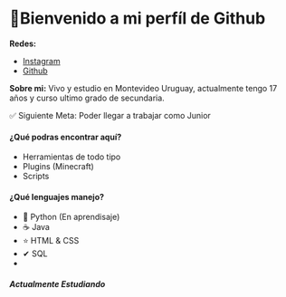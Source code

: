 # **👋Bienvenido a mi perfíl de Github**
**Redes:**
- [Instagram](https://instagram.com/lucsabreu "Instagram")
- [Github](https://github.com/SuccessCod3 "Github")

**Sobre mi:**
Vivo y estudio en Montevideo Uruguay, actualmente tengo 17 años y curso ultimo grado de secundaria.

✅ Siguiente Meta: Poder llegar a trabajar como Junior

#### **¿Qué podras encontrar aquí?**
- Herramientas de todo tipo
- Plugins (Minecraft)
- Scripts

#### ¿Qué lenguajes manejo?
- 🐍 Python (En aprendisaje)
- ☕ Java
- ⭐ HTML & CSS
- ✔ SQL
- 

##### **Actualmente Estudiando**
